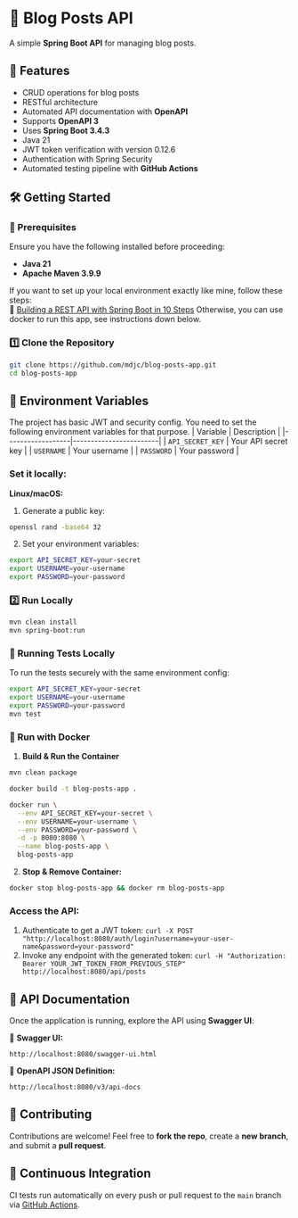 # 🚀 Blog Posts API

A simple **Spring Boot API** for managing blog posts.

## 📌 Features

- CRUD operations for blog posts
- RESTful architecture
- Automated API documentation with **OpenAPI**
- Supports **OpenAPI 3**
- Uses **Spring Boot 3.4.3**
- Java 21
- JWT token verification with version 0.12.6
- Authentication with Spring Security
- Automated testing pipeline with **GitHub Actions**

## 🛠️ Getting Started
### 🔹 Prerequisites

Ensure you have the following installed before proceeding:

- **Java 21**
- **Apache Maven 3.9.9**

If you want to set up your local environment exactly like mine, follow these steps:\
🔗 [Building a REST API with Spring Boot in 10 Steps](https://code-like-a-woman.hashnode.dev/building-a-rest-api-with-spring-boot-in-10-steps)
Otherwise, you can use docker to run this app, see instructions down below.

### 1️⃣ Clone the Repository

```sh
git clone https://github.com/mdjc/blog-posts-app.git
cd blog-posts-app
```
## 🔐 Environment Variables

The project has basic JWT and security config. You need to set the following environment variables for that purpose.
| Variable         | Description           |
|------------------|------------------------|
| `API_SECRET_KEY` | Your API secret key    |
| `USERNAME`       | Your username          |
| `PASSWORD`       | Your password          |


### Set it locally:
**Linux/macOS:**
1. Generate a public key:

```bash 
openssl rand -base64 32
```

2. Set your environment variables:

```bash
export API_SECRET_KEY=your-secret
export USERNAME=your-username
export PASSWORD=your-password
```

### 2️⃣ Run Locally
```sh
mvn clean install
mvn spring-boot:run
```

### 🧪 Running Tests Locally

To run the tests securely with the same environment config:

```bash
export API_SECRET_KEY=your-secret
export USERNAME=your-username
export PASSWORD=your-password
mvn test
```

### 🐳 Run with Docker
1. **Build & Run the Container**

```sh
mvn clean package

docker build -t blog-posts-app .

docker run \
  --env API_SECRET_KEY=your-secret \
  --env USERNAME=your-username \
  --env PASSWORD=your-password \
  -d -p 8080:8080 \
  --name blog-posts-app \
  blog-posts-app
```

   
2. **Stop & Remove Container:**

```sh
docker stop blog-posts-app && docker rm blog-posts-app
```
   
### Access the API:

1. Authenticate to get a JWT token: `curl -X POST "http://localhost:8080/auth/login?username=your-user-name&password=your-password"`
2. Invoke any endpoint with the generated token:
`curl -H "Authorization: Bearer YOUR_JWT_TOKEN_FROM_PREVIOUS_STEP" http://localhost:8080/api/posts `


## 📖 API Documentation

Once the application is running, explore the API using **Swagger UI**:

📌 **Swagger UI:**

```
http://localhost:8080/swagger-ui.html
```

📌 **OpenAPI JSON Definition:**

```
http://localhost:8080/v3/api-docs
```

## 🤝 Contributing

Contributions are welcome! Feel free to **fork the repo**, create a **new branch**, and submit a **pull request**.

## 🔄 Continuous Integration

CI tests run automatically on every push or pull request to the `main` branch via [GitHub Actions](https://github.com/mdjc/blog-posts-app/actions).

